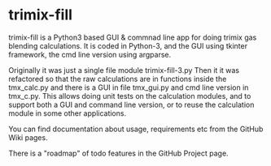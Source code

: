 # trimix-fill
trimix-fill is a Python3 based GUI & commnad line app for doing trimix gas blending calculations. 
It is coded in Python-3, and the GUI using tkinter framework, the cmd line version using argparse.

Originally it was just a single file module trimix-fill-3.py
Then it it was refactored so that the raw calculations are in functions inside the tmx_calc.py
and there is a GUI in file tmx_gui.py and cmd line version in tmx_c.py.
This allows doing unit tests on the calculation modules, and to support both a GUI and command line version, or to reuse the calculation module in some other applications.

You can find documentation about usage, requirements etc from the GitHub Wiki pages.

There is a "roadmap" of todo features in the GitHub Project page.
